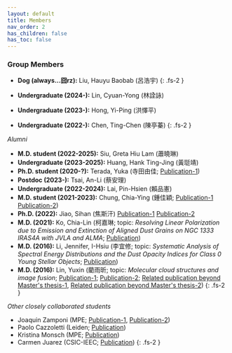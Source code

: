 ```yaml
---
layout: default
title: Members
nav_order: 2
has_children: false
has_toc: false
---
```


### Group Members

- **Dog (always...囧rz):** Liu, Hauyu Baobab (呂浩宇)
{: .fs-2 }

- **Undergraduate (2024-):** Lin, Cyuan-Yong (林詮詠)
- **Undergraduate (2023-):** Hong, Yi-Ping (洪懌平)
- **Undergraduate (2022-):** Chen, Ting-Chen (陳亭蓁)
{: .fs-2 }



*Alumni*
- **M.D. student (2022-2025):** Siu, Greta Hiu Lam (蕭曉琳)
- **Undergraduate (2023-2025):** Huang, Hank Ting-Jing (黃珽靖)
- **Ph.D. student (2020-?):** Terada, Yuka (寺田由佳; [Publication-1](https://ui.adsabs.harvard.edu/abs/2023arXiv230609013T/abstract))
- **Postdoc (2023-):** Tsai, An-Li (蔡安理)
- **Undergraduate (2022-2024):** Lai, Pin-Hsien (賴品憲)
- **M.D. student (2021-2023):** Chung, Chia-Ying (鍾佳穎; [Publication-1](https://ui.adsabs.harvard.edu/abs/2024arXiv240519867C/abstract) [Publication-2](https://ui.adsabs.harvard.edu/abs/2025arXiv250214342C/abstract))
- **Ph.D. (2022):** Jiao, Sihan (焦斯汗) [Publication-1](https://ui.adsabs.harvard.edu/abs/2025arXiv250507764J/abstract) [Publication-2](https://ui.adsabs.harvard.edu/abs/2025arXiv250507763J/abstract)
- **M.D. (2021):** Ko, Chia-Lin (柯嘉琳; topic: *Resolving Linear Polarization due to Emission and Extinction of Aligned Dust Grains on NGC 1333 IRAS4A with JVLA and ALMA*; [Publication](https://ui.adsabs.harvard.edu/abs/2020ApJ...889..172K/abstract))
- **M.D. (2016):** Li, Jennifer, I-Hsiu (李宜修; topic: *Systematic Analysis of Spectral Energy Distributions and the Dust Opacity Indices for Class 0 Young Stellar Objects*; [Publication](https://ui.adsabs.harvard.edu/abs/2017ApJ...840...72L/abstract))
- **M.D. (2016):** Lin, Yuxin (藺雨昕; topic: *Molecular cloud structures and image fusion*; [Publication-1](https://ui.adsabs.harvard.edu/abs/2016ApJ...828...32L/abstract); [Publication-2](https://ui.adsabs.harvard.edu/abs/2017ApJ...840...22L/abstract); [Related publication beyond Master's thesis-1](https://ui.adsabs.harvard.edu/abs/2022A%26A...658A.128L/abstract), [Related publication beyond Master's thesis-2](https://ui.adsabs.harvard.edu/abs/2024A%26A...685A.101L/abstract))
{: .fs-2 }

*Other closely collaborated students*
- Joaquin Zamponi (MPE; [Publication-1](https://ui.adsabs.harvard.edu/abs/2021MNRAS.508.2583Z/abstract), [Publication-2](https://ui.adsabs.harvard.edu/abs/2024A%26A...682A..56Z/abstract))
- Paolo Cazzoletti (Leiden; [Publication](https://ui.adsabs.harvard.edu/abs/2019A%26A...626A..11C/abstract))
- Kristina Monsch (MPE; [Publication](https://ui.adsabs.harvard.edu/abs/2018ApJ...861...77M/abstract))
- Carmen Juarez (CSIC-IEEC; [Publication](https://ui.adsabs.harvard.edu/abs/2019A%26A...621A.140J/abstract))
{: .fs-2 }
